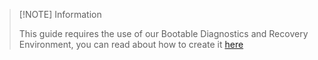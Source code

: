 > [!NOTE] Information
> 
> This guide requires the use of our Bootable Diagnostics and Recovery Environment, you can read about how to create it [here](/docs/live-sessions/linux-live-session)
